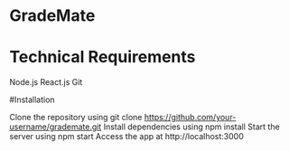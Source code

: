 # GradeMate

# Technical Requirements
Node.js
React.js
Git

#Installation

Clone the repository using git clone https://github.com/your-username/grademate.git
Install dependencies using npm install
Start the server using npm start
Access the app at http://localhost:3000

